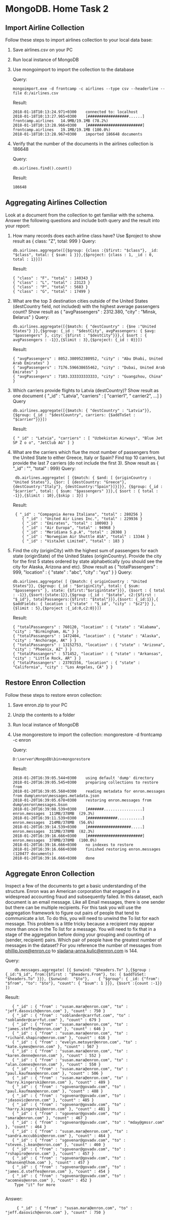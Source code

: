 # MongoDB. Home Task 2 #
## Import Airline Collection ##
Follow these steps to import airlines collection to your local data base:
1. Save airlines.csv on your PC
2. Run local instance of MongoDB
3. Use mongoimport to import the collection to the database
    
    Query:
    ```
    mongoimport.exe -d frontcamp -c airlines --type csv --headerline --file d:/airlines.csv
    ```

    Result:
    ```
    2018-01-18T10:13:24.971+0300    connected to: localhost
    2018-01-18T10:13:27.965+0300    [##################......] frontcamp.airlines   14.9MB/19.1MB (78.2%)
    2018-01-18T10:13:28.966+0300    [########################] frontcamp.airlines   19.1MB/19.1MB (100.0%)
    2018-01-18T10:13:28.967+0300    imported 186648 documents
    ```
4. Verify that the number of the documents in the airlines collection is 186648

    Query:
    ```
    db.airlines.find().count()
    
    ```
    
    Result:
    ```
    186648
    ```
## Aggregating Airlines Collection ##
Look at a document from the collection to get familiar with the schema. Answer the following questions and include both query and the result into your report:
1. How many records does each airline class have? Use $project to show result as { class: "Z", total: 999 }
    Query:
    ```
    db.airlines.aggregate([{$group: {class :{$first: "$class"}, _id: "$class", total: { $sum: 1 }}},{$project: {class : 1, _id : 0, total : 1}}])
    ```
    
    Result:
    
    ```
    { "class" : "F", "total" : 140343 }
    { "class" : "L", "total" : 23123 }
    { "class" : "P", "total" : 5683 }
    { "class" : "G", "total" : 17499 }
    ```
2. What are the top 3 destination cities outside of the United States (destCountry field, not included) with the highest average passengers count? Show result as { "avgPassengers" : 2312.380, "city" : "Minsk, Belarus" }
    Query:
    ```
    db.airlines.aggregate([{$match: { "destCountry" : {$ne :"United States"} }},{$group: {_id : "$destCity", avgPassengers: { $avg: "$passengers" }, city: {$first : "$destCity"}}},{ $sort : { avgPassengers : -1}},{$limit : 3},{$project: {_id : 0}}])
    ```
    
    Result:
    ```
    { "avgPassengers" : 8052.380952380952, "city" : "Abu Dhabi, United Arab Emirates" }
    { "avgPassengers" : 7176.596638655462, "city" : "Dubai, United Arab Emirates" }
    { "avgPassengers" : 7103.333333333333, "city" : "Guangzhou, China" }
    ```
    
3. Which carriers provide flights to Latvia (destCountry)? Show result as one document { "_id" : "Latvia", "carriers" : [ "carrier1", " carrier2", …] }
    Query
    ```
    db.airlines.aggregate([{$match: { "destCountry" : "Latvia"}},{$group: {_id : "$destCountry", carriers: {$addToSet : "$carrier"}}}])
    ```
    
    Result:
    ```
    { "_id" : "Latvia", "carriers" : [ "Uzbekistan Airways", "Blue Jet SP Z o o", "JetClub AG" ] }
    ```
4. What are the carriers which flue the most number of passengers from the United State to either Greece, Italy or Spain? Find top 10 carriers, but provide the last 7 carriers (do not include the first 3). Show result as { "_id" : "<carrier>", "total" : 999}
    Query:
    ```
     db.airlines.aggregate( [ {$match: { $and: [ {originCountry : "United States"}, {$or: [ {destCountry: "Greece"}, {destCountry:"Italy"}, {destCountry:"Spain"}]}]}}, {$group: {_id : "$carrier", total: { $sum: "$passengers" }}},{ $sort : { total : -1}},{$limit : 10},{$skip : 3}] )
    ```
    
    Result:
    ```
     { "_id" : "Compagnia Aerea Italiana", "total" : 280256 }
        { "_id" : "United Air Lines Inc.", "total" : 229936 }
        { "_id" : "Emirates", "total" : 100903 }
        { "_id" : "Air Europa", "total" : 94968 }
        { "_id" : "Meridiana S.p.A", "total" : 20308 }
        { "_id" : "Norwegian Air Shuttle ASA", "total" : 13344 }
        { "_id" : "VistaJet Limited", "total" : 183 }
    ```
5. Find the city (originCity) with the highest sum of passengers for each state (originState) of the United States (originCountry). Provide the city for the first 5 states ordered by state alphabetically (you should see the city for Alaska, Arizona and etc). Show result as { "totalPassengers" : 999, "location" : { "state" : "abc", "city" : "xyz" } }
    Query:
    ```
    db.airlines.aggregate( [ {$match: { originCountry : "United States"}}, {$group: {_id : "$originCity", total: { $sum: "$passengers" }, state: {$first:"$originState"}}}, {$sort : { total : -1}},{$sort:{state:1}},{$group :{_id : "$state", c2:{$first : "$_id"}, totalPassangers:{$first: "$total"}}},{$sort: {_id:1}},{ $addFields: { location : {"state" : "$_id", "city" : "$c2"}} },{$limit : 5},{$project :{_id:0,c2:0}}])
    ```
    
    Result:
    ```
    { "totalPassangers" : 760120, "location" : { "state" : "Alabama", "city" : "Birmingham, AL" } }
    { "totalPassangers" : 1472404, "location" : { "state" : "Alaska", "city" : "Anchorage, AK" } }
    { "totalPassangers" : 13152753, "location" : { "state" : "Arizona", "city" : "Phoenix, AZ" } }
    { "totalPassangers" : 571452, "location" : { "state" : "Arkansas", "city" : "Little Rock, AR" } }
    { "totalPassangers" : 23701556, "location" : { "state" : "California", "city" : "Los Angeles, CA" } }
    ```

## Restore Enron Collection ##
Follow these steps to restore enron collection:
1. Save enron.zip to your PC
2. Unzip the contents to a folder
3. Run local instance of MongoDB
4. Use mongorestore to import the collection:
mongorestore -d frontcamp -c enron <path to messages.bson>
    
    Query:
    ```
    D:\server\MongoDb\bin>mongorestore
   
    ```
    
    Result:
    ```
    2018-01-20T16:39:05.544+0300    using default 'dump' directory
    2018-01-20T16:39:05.545+0300    preparing collections to restore from
    2018-01-20T16:39:05.560+0300    reading metadata for enron.messages from dump\enron\messages.metadata.json
    2018-01-20T16:39:05.678+0300    restoring enron.messages from dump\enron\messages.bson
    2018-01-20T16:39:08.539+0300    [#######.................]  enron.messages  111MB/378MB  (29.3%)
    2018-01-20T16:39:11.539+0300    [#############...........]  enron.messages  214MB/378MB  (56.6%)
    2018-01-20T16:39:14.539+0300    [###################.....]  enron.messages  311MB/378MB  (82.3%)
    2018-01-20T16:39:16.666+0300    [########################]  enron.messages  378MB/378MB  (100.0%)
    2018-01-20T16:39:16.666+0300    no indexes to restore
    2018-01-20T16:39:16.666+0300    finished restoring enron.messages (120477 documents)
    2018-01-20T16:39:16.666+0300    done
    ```
## Aggregate Enron Collection ##
Inspect a few of the documents to get a basic understanding of the structure. Enron was an American corporation that engaged in a widespread accounting fraud and subsequently failed.
In this dataset, each document is an email message. Like all Email messages, there is one sender but there can be multiple recipients.
For this task you will use the aggregation framework to figure out pairs of people that tend to communicate a lot. To do this, you will need to unwind the To list for each message.
This problem is a little tricky because a recipient may appear more than once in the To list for a message. You will need to fix that in a stage of the aggregation before doing your grouping and counting of (sender, recipient) pairs.
Which pair of people have the greatest number of messages in the dataset?
For you reference the number of messages from phillip.love@enron.co to sladana-anna.kulic@enron.com is 144.

Query:
```
    db.messages.aggregate( [{ $unwind: "$headers.To" },{$group : {_id:"$_id", from:{$first : "$headers.From"}, to: { $addToSet: "$headers.To" }}}, {$unwind:  "$to"},    { "$group": { _id: {"from": "$from", "to": "$to"}, "count": { "$sum": 1 }}}, {$sort :{count :-1}}    ])
```

Result:
```
   { "_id" : { "from" : "susan.mara@enron.com", "to" : "jeff.dasovich@enron.com" }, "count" : 750 }
   { "_id" : { "from" : "soblander@carrfut.com", "to" : "soblander@carrfut.com" }, "count" : 679 }
   { "_id" : { "from" : "susan.mara@enron.com", "to" : "james.steffes@enron.com" }, "count" : 646 }
   { "_id" : { "from" : "susan.mara@enron.com", "to" : "richard.shapiro@enron.com" }, "count" : 616 }
   { "_id" : { "from" : "evelyn.metoyer@enron.com", "to" : "kate.symes@enron.com" }, "count" : 567 }
   { "_id" : { "from" : "susan.mara@enron.com", "to" : "karen.denne@enron.com" }, "count" : 552 }
   { "_id" : { "from" : "susan.mara@enron.com", "to" : "alan.comnes@enron.com" }, "count" : 550 }
   { "_id" : { "from" : "susan.mara@enron.com", "to" : "paul.kaufman@enron.com" }, "count" : 506 }
   { "_id" : { "from" : "susan.mara@enron.com", "to" : "harry.kingerski@enron.com" }, "count" : 489 }
   { "_id" : { "from" : "sgovenar@govadv.com", "to" : "paul.kaufman@enron.com" }, "count" : 488 }
   { "_id" : { "from" : "sgovenar@govadv.com", "to" : "jdasovic@enron.com" }, "count" : 485 }
   { "_id" : { "from" : "sgovenar@govadv.com", "to" : "harry.kingerski@enron.com" }, "count" : 481 }
   { "_id" : { "from" : "sgovenar@govadv.com", "to" : "smara@enron.com" }, "count" : 467 }
   { "_id" : { "from" : "sgovenar@govadv.com", "to" : "mday@gmssr.com" }, "count" : 464 }
   { "_id" : { "from" : "susan.mara@enron.com", "to" : "sandra.mccubbin@enron.com" }, "count" : 464 }
   { "_id" : { "from" : "sgovenar@govadv.com", "to" : "steven.j.kean@enron.com" }, "count" : 460 }
   { "_id" : { "from" : "sgovenar@govadv.com", "to" : "rshapiro@enron.com" }, "count" : 457 }
   { "_id" : { "from" : "sgovenar@govadv.com", "to" : "bhansen@lhom.com" }, "count" : 457 }
   { "_id" : { "from" : "sgovenar@govadv.com", "to" : "james.d.steffes@enron.com" }, "count" : 454 }
   { "_id" : { "from" : "sgovenar@govadv.com", "to" : "acomnes@enron.com" }, "count" : 452 }
    Type "it" for more
    
```

Answer:
```
     { "_id" : { "from" : "susan.mara@enron.com", "to" : "jeff.dasovich@enron.com" }, "count" : 750 }
```